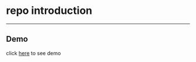 # repo introduction
***
## Demo

click [here](https://fatemehkhavary-44.github.io/7.W3Project/) to see demo

